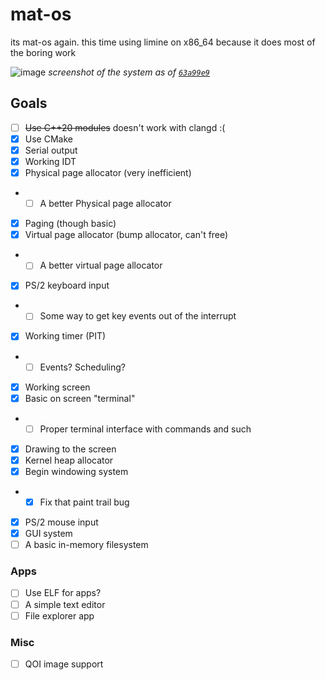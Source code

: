 # mat-os

its mat-os again. this time using limine on x86_64 because it does most of the boring work

![image](https://github.com/matcool/mat-os/assets/26722564/ff69e7d4-beb1-4ad0-832d-48561a57d471)
*screenshot of the system as of [`63a99e9`](https://github.com/matcool/mat-os/commit/63a99e93feac7b13c74c06b96adad929943f5622)*

## Goals
- [ ] ~~Use C++20 modules~~ doesn't work with clangd :(
- [X] Use CMake
- [X] Serial output
- [X] Working IDT
- [X] Physical page allocator (very inefficient)
- - [ ] A better Physical page allocator
- [X] Paging (though basic)
- [X] Virtual page allocator (bump allocator, can't free)
- - [ ] A better virtual page allocator
- [X] PS/2 keyboard input
- - [ ] Some way to get key events out of the interrupt
- [X] Working timer (PIT)
- - [ ] Events? Scheduling?
- [X] Working screen
- [X] Basic on screen "terminal"
- - [ ] Proper terminal interface with commands and such
- [X] Drawing to the screen
- [X] Kernel heap allocator
- [X] Begin windowing system
- - [X] Fix that paint trail bug
- [X] PS/2 mouse input
- [X] GUI system
- [ ] A basic in-memory filesystem

### Apps
- [ ] Use ELF for apps?
- [ ] A simple text editor
- [ ] File explorer app

### Misc
- [ ] QOI image support
